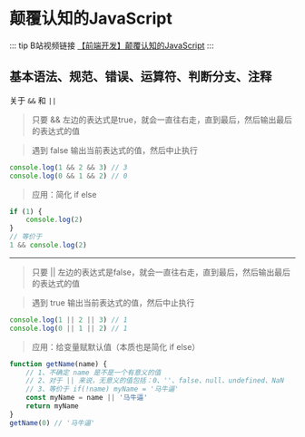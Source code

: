 # 颠覆认知的JavaScript

::: tip B站视频链接
[【前端开发】颠覆认知的JavaScript](https://www.bilibili.com/video/BV1zS4y1r7gZ/?spm_id_from=333.788&vd_source=6074db60c63978ad83d5bb9aa2fca372)
:::

## 基本语法、规范、错误、运算符、判断分支、注释
关于 `&&` 和 `||`
>只要 && 左边的表达式是true，就会一直往右走，直到最后，然后输出最后的表达式的值

>遇到 false 输出当前表达式的值，然后中止执行
```js
console.log(1 && 2 && 3) // 3
console.log(0 && 1 && 2) // 0
```
>应用：简化 if else
```js
if (1) {
    console.log(2)
}
// 等价于
1 && console.log(2)
```
------
>只要 || 左边的表达式是false，就会一直往右走，直到最后，然后输出最后的表达式的值

>遇到 true 输出当前表达式的值，然后中止执行
```js
console.log(1 || 2 || 3) // 1
console.log(0 || 1 || 2) // 1
```
>应用：给变量赋默认值（本质也是简化 if else）
```js
function getName(name) {
    // 1、不确定 name 是不是一个有意义的值
    // 2、对于 || 来说，无意义的值包括：0、''、false、null、undefined、NaN
    // 3、等价于 if(!name) myName = '马牛逼'
    const myName = name || '马牛逼'
    return myName
}
getName(0) // '马牛逼'
```


